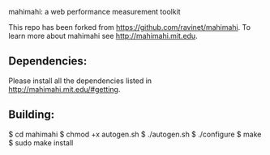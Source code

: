 mahimahi: a web performance measurement toolkit

This repo has been forked from https://github.com/ravinet/mahimahi. To learn more about mahimahi see http://mahimahi.mit.edu.

Dependencies:
-------------
Please install all the dependencies listed in http://mahimahi.mit.edu/#getting.


Building:
---------

$ cd mahimahi
$ chmod +x autogen.sh
$ ./autogen.sh
$ ./configure
$ make
$ sudo make install
